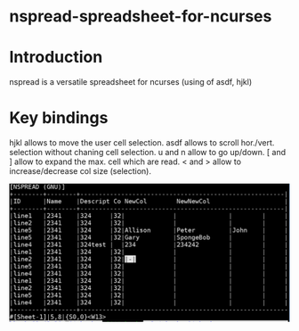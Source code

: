 
nspread-spreadsheet-for-ncurses
================================

# Introduction
nspread is a versatile spreadsheet for ncurses (using of asdf, hjkl)

#  Key bindings 
hjkl allows to move the user cell selection.
asdf allows to scroll hor./vert.  selection without chaning cell selection.
u and n allow to go up/down.
[ and ] allow to expand the max. cell which are read.
< and > allow to increase/decrease col size (selection).

![alt tag](https://raw.githubusercontent.com/spartrekus/nspread-spreadsheet-for-ncurses/master/nspread.png)


